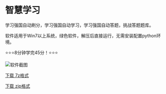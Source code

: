 # 智慧学习
学习强国自动刷分，学习强国自动学习，学习强国自动答题，挑战答题题库。

软件适用于Win7以上系统，绿色软件，解压后直接运行，无需安装配置python环境。

⭐⭐⭐8分钟学完45分！⭐⭐⭐

![软件截图](https://kingcata.github.io/xx/ui.jpg)

[下载 7z格式](https://kingcata.github.io/xx/%E6%99%BA%E6%85%A7%E5%AD%A6%E4%B9%A0.7z)

[下载 zip格式](https://kingcata.github.io/xx/%E6%99%BA%E6%85%A7%E5%AD%A6%E4%B9%A0.zip)
